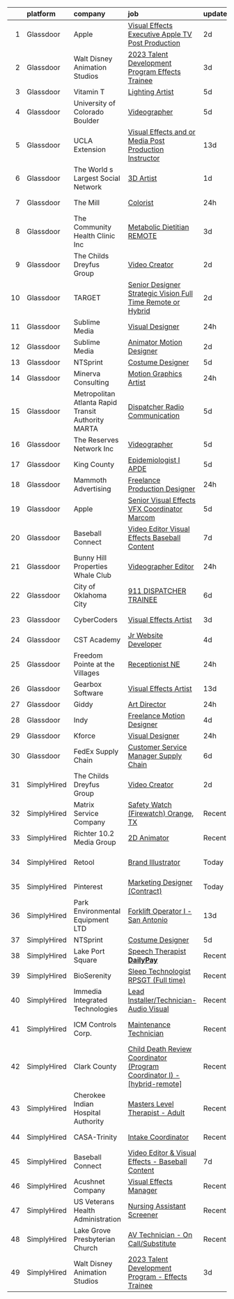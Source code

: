 

|    | platform    | company                                             | job                                                                                                                                                                                                                                                                                                                                                                                                                                                                                                                                                                                                                                                                                                                                                                                                                                                                                                                                                                                                                                                                                                                                                                                                                                                                                                                                                            | update_time   | location                 |
|---:|:------------|:----------------------------------------------------|:---------------------------------------------------------------------------------------------------------------------------------------------------------------------------------------------------------------------------------------------------------------------------------------------------------------------------------------------------------------------------------------------------------------------------------------------------------------------------------------------------------------------------------------------------------------------------------------------------------------------------------------------------------------------------------------------------------------------------------------------------------------------------------------------------------------------------------------------------------------------------------------------------------------------------------------------------------------------------------------------------------------------------------------------------------------------------------------------------------------------------------------------------------------------------------------------------------------------------------------------------------------------------------------------------------------------------------------------------------------|:--------------|:-------------------------|
|  1 | Glassdoor   | Apple                                               | [Visual Effects Executive  Apple TV  Post Production](https://www.glassdoor.com/partner/jobListing.htm?pos=121&ao=1136043&s=58&guid=0000018335ba19cf80e1468c0166752e&src=GD_JOB_AD&t=SR&vt=w&cs=1_ca79e0fc&cb=1663053732761&jobListingId=1008130984242&jrtk=3-0-1gcqrk6goharr801-1gcqrk6hfh4dk800-cef1915e59ab6a75-)                                                                                                                                                                                                                                                                                                                                                                                                                                                                                                                                                                                                                                                                                                                                                                                                                                                                                                                                                                                                                                           | 2d            | Culver City, CA          |
|  2 | Glassdoor   | Walt Disney Animation Studios                       | [2023 Talent Development Program   Effects Trainee](https://www.glassdoor.com/partner/jobListing.htm?pos=115&ao=1136043&s=58&guid=0000018335ba19cf80e1468c0166752e&src=GD_JOB_AD&t=SR&vt=w&cs=1_ec3fed7f&cb=1663053732760&jobListingId=1008128862520&jrtk=3-0-1gcqrk6goharr801-1gcqrk6hfh4dk800-75fffbc0dc0d6f25-)                                                                                                                                                                                                                                                                                                                                                                                                                                                                                                                                                                                                                                                                                                                                                                                                                                                                                                                                                                                                                                             | 3d            | Burbank, CA              |
|  3 | Glassdoor   | Vitamin T                                           | [Lighting Artist](https://www.glassdoor.com/partner/jobListing.htm?pos=108&ao=1110586&s=58&guid=0000018335ba19cf80e1468c0166752e&src=GD_JOB_AD&t=SR&vt=w&cs=1_66675c7b&cb=1663053732759&jobListingId=1008124244596&cpc=FA84DF7EA1EC2398&jrtk=3-0-1gcqrk6goharr801-1gcqrk6hfh4dk800-39ed877257683c15--6NYlbfkN0DMrcEu7yrtATojKJA7cEzGQ3FdRGWLh0CZQInL4ECGI6k5tN82kdM0cJmh4vC7GghPBtkmD2j60li0fMtDB8eYdryn7kpeMsPLqJWEj47snRYc9sqCJepLhtCqIpZ0wB_dPzkGjbwIVBm03pMzMmfkwRD1-_oXXm7wNgoAbEnPJsZOBVuKiHj85aBemQm7kstxBKCipd_oo0QT2E0gJfYuurwHSXy9ddYJiKMbYPO6ORExvJSogWll_OrDgYpQ7bUkuA890MOsFN_3NzW4fV9NLxskrS82oFN_i7qD-01EynfqRwAqL65So_J8mUTOt00ppd_HTQ0_JTnd_TX6SMrD7j52uZ192NyaYoqe-f6heqyeq5JFUBL5TTjH_zdeiiDdZJPUDJUCiObupicBl4jCdTl8QQmC5d36A1GRPgVfNzqlJx_d_T76WyEu2GMZalEXoWfPz0mMWCLIcBHxEyIseddHBZ5toeGThBnFLFZk_zURviNxUvHJ)                                                                                                                                                                                                                                                                                                                                                                                                                                                                                                                          | 5d            | Seattle, WA              |
|  4 | Glassdoor   | University of Colorado Boulder                      | [Videographer](https://www.glassdoor.com/partner/jobListing.htm?pos=129&ao=1136043&s=58&guid=0000018335ba19cf80e1468c0166752e&src=GD_JOB_AD&t=SR&vt=w&cs=1_d2b3aa7d&cb=1663053732762&jobListingId=1008123762108&jrtk=3-0-1gcqrk6goharr801-1gcqrk6hfh4dk800-da93c04579a50a4e-)                                                                                                                                                                                                                                                                                                                                                                                                                                                                                                                                                                                                                                                                                                                                                                                                                                                                                                                                                                                                                                                                                  | 5d            | Boulder, CO              |
|  5 | Glassdoor   | UCLA Extension                                      | [Visual Effects and or Media Post Production Instructor](https://www.glassdoor.com/partner/jobListing.htm?pos=127&ao=1136043&s=58&guid=0000018335ba19cf80e1468c0166752e&src=GD_JOB_AD&t=SR&vt=w&ea=1&cs=1_9fe845fc&cb=1663053732762&jobListingId=1008104587675&jrtk=3-0-1gcqrk6goharr801-1gcqrk6hfh4dk800-bf0b009795d16ed5-)                                                                                                                                                                                                                                                                                                                                                                                                                                                                                                                                                                                                                                                                                                                                                                                                                                                                                                                                                                                                                                   | 13d           | Los Angeles, CA          |
|  6 | Glassdoor   | The World s Largest Social Network                  | [3D Artist](https://www.glassdoor.com/partner/jobListing.htm?pos=107&ao=1110586&s=58&guid=0000018335ba19cf80e1468c0166752e&src=GD_JOB_AD&t=SR&vt=w&ea=1&cs=1_d74b451f&cb=1663053732759&jobListingId=1008132772595&cpc=32EE424DE2B657EB&jrtk=3-0-1gcqrk6goharr801-1gcqrk6hfh4dk800-9a765ff532c6278b--6NYlbfkN0DSgjPPcnEdvoK3uuxfISLALE6pB1FR7YSHOr_tSg5_QGIhoz_2VqUepdcKLBLI_zRa7f-P_7M7_cbKwXTPcd8YmKXu1p5iNwnSOpYvtz8UWn9hHV1chvzzbX7epuc18Il7VWjuA2lYSiRgiNYih2haywaJ7nnUBN-s8R6S6fBc99C3S8iS_Ik0vkH0TSESgDkDH01-ZwTm4UWG6-rLovJo1ijzJ0akZsWvG_WuqaRS43k9yIxoF0BxEDqr94x10q2dSdjeRcnUNFdclxGYFqn6GCLF_BO0wH05wJc8XLEOLUHz4nF-rcbU2zSsPC5naTg6Fff_LE3oc3kwllyTHu7W5FIAlsruVRACAh45GPgOFadkXktdYVVc94BShdR8cP3PiR0RFkNpQLrAWesTnZtUfObMsyvvODUr_Yti6l_fiqzB7Tq4pl_nF0y7InQLpX-SpdI7tYQBHa9vVamCkiYxvjL0MJJ1cO5tvyTGnVClDmonH7DwW4vPVFOeQpAmeetf2Pm3R8jbGI8DRbY9JNY9OMmtpFhXwjyL_nN98SsfGHlSogI9M7kWHMr6oCR6pcfBZEw-2CbeSv15ElWHrzin1eUdqB-ZIXw%3D)                                                                                                                                                                                                                                                                                                                                                                                                             | 1d            | Menlo Park, CA           |
|  7 | Glassdoor   | The Mill                                            | [Colorist](https://www.glassdoor.com/partner/jobListing.htm?pos=114&ao=1136043&s=58&guid=0000018335ba19cf80e1468c0166752e&src=GD_JOB_AD&t=SR&vt=w&cs=1_b5899d77&cb=1663053732760&jobListingId=1008135529367&jrtk=3-0-1gcqrk6goharr801-1gcqrk6hfh4dk800-34cde9ec856f672c-)                                                                                                                                                                                                                                                                                                                                                                                                                                                                                                                                                                                                                                                                                                                                                                                                                                                                                                                                                                                                                                                                                      | 24h           | New York, NY             |
|  8 | Glassdoor   | The Community Health Clinic  Inc                    | [Metabolic Dietitian   REMOTE](https://www.glassdoor.com/partner/jobListing.htm?pos=101&ao=1110586&s=58&guid=0000018335ba19cf80e1468c0166752e&src=GD_JOB_AD&t=SR&vt=w&ea=1&cs=1_1fde79a1&cb=1663053732758&jobListingId=1008129165271&cpc=8A48E7D5890B96AC&jrtk=3-0-1gcqrk6goharr801-1gcqrk6hfh4dk800-6162d7648cb47b75--6NYlbfkN0D0ZqxdZg2TwcIemQ4yr89eGinLCR7bn2QHXosobzuZIBtE5v5Cx1iPN3QNV9iQzMT2724C0P2kf9PiWd-cLlgyLjFwwh4cOHR_mkbaX8S9xrCnXaS18eJypFgZibvzvP5RJfj5122XeAC38FwpsR6UBDuBd7gq4aoo2YSQu0cqUYugJtz6t9eeHKER8m7i7h78jQk1p4T3xK6O4Hip9cCrQdeayfZA9Gw_iKhSzv4mVMvdmtqdjV0o8wA7ztjXU7iSggD3szRlSGhbyQDvoMlAz2X3fL5xaErD7am2enDwZdb3enGY4c6IhhL_EqSqqYJgEPNjQ4LgBXcUAa3DHF5yScZymrCWdNcnkm2s9OzhMQXIl8V0XjhCghR-f2oMizGBjaSAfnMXwtZefhl0sayJd3JANATmcT1Phgs2M4i-Nnmipha00-O7owy_XjBfPDUc4JTceENi6R2fDs5ZDj30kmrTs9zAZN2v0FZJv4_cPCaIxrT37Kqx4S08qnwtscR9bNcqvV-Z3A%3D%3D)                                                                                                                                                                                                                                                                                                                                                                                                                                                                            | 3d            | Remote                   |
|  9 | Glassdoor   | The Childs Dreyfus Group                            | [Video Creator](https://www.glassdoor.com/partner/jobListing.htm?pos=122&ao=1136043&s=58&guid=0000018335ba19cf80e1468c0166752e&src=GD_JOB_AD&t=SR&vt=w&ea=1&cs=1_acf81e7d&cb=1663053732762&jobListingId=1008130552471&jrtk=3-0-1gcqrk6goharr801-1gcqrk6hfh4dk800-2b3fa6dd7eb320e3-)                                                                                                                                                                                                                                                                                                                                                                                                                                                                                                                                                                                                                                                                                                                                                                                                                                                                                                                                                                                                                                                                            | 2d            | Remote                   |
| 10 | Glassdoor   | TARGET                                              | [Senior Designer  Strategic Vision  Full Time Remote or Hybrid ](https://www.glassdoor.com/partner/jobListing.htm?pos=120&ao=1136043&s=58&guid=0000018335ba19cf80e1468c0166752e&src=GD_JOB_AD&t=SR&vt=w&cs=1_21829cdd&cb=1663053732761&jobListingId=1008130637902&jrtk=3-0-1gcqrk6goharr801-1gcqrk6hfh4dk800-97676a695d493dd1-)                                                                                                                                                                                                                                                                                                                                                                                                                                                                                                                                                                                                                                                                                                                                                                                                                                                                                                                                                                                                                                | 2d            | Minneapolis, MN          |
| 11 | Glassdoor   | Sublime Media                                       | [Visual Designer](https://www.glassdoor.com/partner/jobListing.htm?pos=116&ao=1136043&s=58&guid=0000018335ba19cf80e1468c0166752e&src=GD_JOB_AD&t=SR&vt=w&ea=1&cs=1_41636d89&cb=1663053732760&jobListingId=1008134228858&jrtk=3-0-1gcqrk6goharr801-1gcqrk6hfh4dk800-5c9f2687d3b71894-)                                                                                                                                                                                                                                                                                                                                                                                                                                                                                                                                                                                                                                                                                                                                                                                                                                                                                                                                                                                                                                                                          | 24h           | Seattle, WA              |
| 12 | Glassdoor   | Sublime Media                                       | [Animator Motion Designer](https://www.glassdoor.com/partner/jobListing.htm?pos=126&ao=1136043&s=58&guid=0000018335ba19cf80e1468c0166752e&src=GD_JOB_AD&t=SR&vt=w&ea=1&cs=1_9be2c58f&cb=1663053732762&jobListingId=1008130980122&jrtk=3-0-1gcqrk6goharr801-1gcqrk6hfh4dk800-eac606f2f5af83ae-)                                                                                                                                                                                                                                                                                                                                                                                                                                                                                                                                                                                                                                                                                                                                                                                                                                                                                                                                                                                                                                                                 | 2d            | Remote                   |
| 13 | Glassdoor   | NTSprint                                            | [Costume Designer](https://www.glassdoor.com/partner/jobListing.htm?pos=111&ao=1136043&s=58&guid=0000018335ba19cf80e1468c0166752e&src=GD_JOB_AD&t=SR&vt=w&ea=1&cs=1_c3fc1d62&cb=1663053732759&jobListingId=1008125068997&jrtk=3-0-1gcqrk6goharr801-1gcqrk6hfh4dk800-c91b35fba03e95ee-)                                                                                                                                                                                                                                                                                                                                                                                                                                                                                                                                                                                                                                                                                                                                                                                                                                                                                                                                                                                                                                                                         | 5d            | Remote                   |
| 14 | Glassdoor   | Minerva Consulting                                  | [Motion Graphics Artist](https://www.glassdoor.com/partner/jobListing.htm?pos=124&ao=1136043&s=58&guid=0000018335ba19cf80e1468c0166752e&src=GD_JOB_AD&t=SR&vt=w&ea=1&cs=1_33f1410a&cb=1663053732762&jobListingId=1008134222954&jrtk=3-0-1gcqrk6goharr801-1gcqrk6hfh4dk800-91e077c834931176-)                                                                                                                                                                                                                                                                                                                                                                                                                                                                                                                                                                                                                                                                                                                                                                                                                                                                                                                                                                                                                                                                   | 24h           | Remote                   |
| 15 | Glassdoor   | Metropolitan Atlanta Rapid Transit Authority  MARTA | [Dispatcher Radio Communication](https://www.glassdoor.com/partner/jobListing.htm?pos=118&ao=1136043&s=58&guid=0000018335ba19cf80e1468c0166752e&src=GD_JOB_AD&t=SR&vt=w&cs=1_1f2d7152&cb=1663053732760&jobListingId=1008124653268&jrtk=3-0-1gcqrk6goharr801-1gcqrk6hfh4dk800-59d1e2ffe0d950bb-)                                                                                                                                                                                                                                                                                                                                                                                                                                                                                                                                                                                                                                                                                                                                                                                                                                                                                                                                                                                                                                                                | 5d            | Atlanta, GA              |
| 16 | Glassdoor   | The Reserves Network Inc                            | [Videographer](https://www.glassdoor.com/partner/jobListing.htm?pos=110&ao=1110586&s=58&guid=0000018335ba19cf80e1468c0166752e&src=GD_JOB_AD&t=SR&vt=w&ea=1&cs=1_fc214812&cb=1663053732759&jobListingId=1008124948798&cpc=6FC5BA77C9A4CD78&jrtk=3-0-1gcqrk6goharr801-1gcqrk6hfh4dk800-283c38f2217a27c8--6NYlbfkN0CsSo11OSEUaFJSzEcXem7AIkk6Dm_N0f1jJN9yVaBxvF4SpA0oXWbSuTzLKKDf3Ahu-OFiGVQDWpqKxuoar2Gd8jF1-OtJg0pBiFIZnS-XanBXdn9rLny8YmcVnYZ8o3DsIAZva7hapsQskqY4Ff4Ky4q7PCUYVgFvA0m3i_HfcRxtxZa4bRz2xluo22d2Mu6DzYzuVCal0RJziGxEtQFJkVYkcmySgE0f5ZntcY-ARs2eNwNz2crUhkcdbm5185JJJ4SHwQPrD-hreKyViJQpdzJjtKdoPJh88lpovcb7a1_OnS24cjiAWiYIkzNAZ_f-vYOMvp9n6V-7JQzl7D-KF52v7238O4TfEXOW4Y75JCMrcdvcc7O1Poi0PK_l1e1vD-XL4Mrs8e4XYhEl-qmtT5PAH1seu_2Z7XGc0lQtASYmK1nJ8uBrDGmAy8pw2-OTcl29Z7CKuzAqYcmvzeq9sONYCDnT3XvlKHL3sYGV77h4GXEURZ7Wa5H2kp-KBss6aA3DpCf7gOQ9h_lA56SZd52Wy-_jNv1L_BNmZ680YITM5hgYI-2ZPkMSP0QwId-OT3eGf85HpiwZJbVKtTi068pXIA1qITsilbNTgYLb2ZW8Y3yxd7pzX6YqubiPuc5aSYlh6AF5LFDucDmjiHunSNxX3KsMydaiXgWkDTljEp0IsywYhZZNOJemSyUJo1I%3D)                                                                                                                                                                                                                                                                                                          | 5d            | Suwanee, GA              |
| 17 | Glassdoor   | King County                                         | [Epidemiologist I   APDE](https://www.glassdoor.com/partner/jobListing.htm?pos=119&ao=1136043&s=58&guid=0000018335ba19cf80e1468c0166752e&src=GD_JOB_AD&t=SR&vt=w&cs=1_60773291&cb=1663053732760&jobListingId=1008124276300&jrtk=3-0-1gcqrk6goharr801-1gcqrk6hfh4dk800-0d8edfbc0d2b33e6-)                                                                                                                                                                                                                                                                                                                                                                                                                                                                                                                                                                                                                                                                                                                                                                                                                                                                                                                                                                                                                                                                       | 5d            | Seattle, WA              |
| 18 | Glassdoor   | Mammoth Advertising                                 | [Freelance Production Designer](https://www.glassdoor.com/partner/jobListing.htm?pos=117&ao=1136043&s=58&guid=0000018335ba19cf80e1468c0166752e&src=GD_JOB_AD&t=SR&vt=w&ea=1&cs=1_6228038c&cb=1663053732760&jobListingId=1008133925330&jrtk=3-0-1gcqrk6goharr801-1gcqrk6hfh4dk800-01b7a849325b7dba-)                                                                                                                                                                                                                                                                                                                                                                                                                                                                                                                                                                                                                                                                                                                                                                                                                                                                                                                                                                                                                                                            | 24h           | New York, NY             |
| 19 | Glassdoor   | Apple                                               | [Senior Visual Effects  VFX  Coordinator  Marcom](https://www.glassdoor.com/partner/jobListing.htm?pos=112&ao=1136043&s=58&guid=0000018335ba19cf80e1468c0166752e&src=GD_JOB_AD&t=SR&vt=w&cs=1_11f04cad&cb=1663053732759&jobListingId=1008124951461&jrtk=3-0-1gcqrk6goharr801-1gcqrk6hfh4dk800-177502a4d392399e-)                                                                                                                                                                                                                                                                                                                                                                                                                                                                                                                                                                                                                                                                                                                                                                                                                                                                                                                                                                                                                                               | 5d            | Cupertino, CA            |
| 20 | Glassdoor   | Baseball Connect                                    | [Video Editor   Visual Effects   Baseball Content](https://www.glassdoor.com/partner/jobListing.htm?pos=113&ao=1136043&s=58&guid=0000018335ba19cf80e1468c0166752e&src=GD_JOB_AD&t=SR&vt=w&ea=1&cs=1_235380f4&cb=1663053732759&jobListingId=1008118664073&jrtk=3-0-1gcqrk6goharr801-1gcqrk6hfh4dk800-1a7a82220fe13c70-)                                                                                                                                                                                                                                                                                                                                                                                                                                                                                                                                                                                                                                                                                                                                                                                                                                                                                                                                                                                                                                         | 7d            | Remote                   |
| 21 | Glassdoor   | Bunny Hill Properties   Whale Club                  | [Videographer Editor](https://www.glassdoor.com/partner/jobListing.htm?pos=103&ao=1110586&s=58&guid=0000018335ba19cf80e1468c0166752e&src=GD_JOB_AD&t=SR&vt=w&ea=1&cs=1_8ee885f0&cb=1663053732758&jobListingId=1008134145600&cpc=1FDE87803EF93CD3&jrtk=3-0-1gcqrk6goharr801-1gcqrk6hfh4dk800-2a7ff66d6a8eeb9f--6NYlbfkN0CmYAJwyOKGlXkMjWfoNWEUUzx1OeEe2aREbDJbODvZmX43YUrjiXY4gTyJO6vsEq8yfHdgDILmIiUp--79PSs66QDzlf5HV-SqPa141jxQon_tuDW1eHL9nfj-qJAFWnXEJQGRKFLtY3PLI6l37570RyBpf71jU5bI58-7-mz-m0c4jajgi7umUdE-RNPz3g3hVtroloE8c34g19xB__WnqCyap8b1tcA8N9KIXffNUZVdepkPGDTn8WUcw6Ja6f5vgdvNQUzDB4TjjIum7gees23H1pcBdpGX4Pggvm4u5Nphew9DkwOXocwjHnUCrdIL7HnxXujVVn_NgsLGhF5N76pZQbDWI3U5UtbQ0rOppw6oh3y0Ypp3DhQd3dZbMQ0Zmg-nsw0Pw_NBIQeAceHg4lN1QL2sm5fdrVUZSat_QMW77Hr8DHP4QHn77OPORDuKPJsP2iChFPc49HPHDkv3FbP0t85qkgJ-uYvVjY5u22W67ZDXPmB5Z0qbhZxB8zs%3D)                                                                                                                                                                                                                                                                                                                                                                                                                                                                                                   | 24h           | Denver, CO               |
| 22 | Glassdoor   | City of Oklahoma City                               | [911 DISPATCHER TRAINEE](https://www.glassdoor.com/partner/jobListing.htm?pos=128&ao=1136043&s=58&guid=0000018335ba19cf80e1468c0166752e&src=GD_JOB_AD&t=SR&vt=w&cs=1_d3cf64cb&cb=1663053732762&jobListingId=1008122190098&jrtk=3-0-1gcqrk6goharr801-1gcqrk6hfh4dk800-c90e1ed1817adcf1-)                                                                                                                                                                                                                                                                                                                                                                                                                                                                                                                                                                                                                                                                                                                                                                                                                                                                                                                                                                                                                                                                        | 6d            | Oklahoma City, OK        |
| 23 | Glassdoor   | CyberCoders                                         | [Visual Effects Artist](https://www.glassdoor.com/partner/jobListing.htm?pos=104&ao=1110586&s=58&guid=0000018335ba19cf80e1468c0166752e&src=GD_JOB_AD&t=SR&vt=w&ea=1&cs=1_72022fd0&cb=1663053732758&jobListingId=1008130292891&cpc=6FC5BA77C9A4CD78&jrtk=3-0-1gcqrk6goharr801-1gcqrk6hfh4dk800-d62ada0934a60f15--6NYlbfkN0CpFJQzrgRR8WqXWK1qKKEqALWJw739KlKqr2H-MSI4eoBlI4EFrmor2FYZMP3muM2IWa6aK1nUKldDDb-ud935TrBEnWlOUihfr8NTPPHFoOeAqhCVcYY9FDnmP9-hTMybqc3kvZ0pGhYPKzIlJcNqQPocWYM_40U-DM5o6ovOlRub2p5Ii6OCe5LpnCid5jWWip-fuHSwdwTt-M6tfWQaahz-yjxoae8hgkEo2A4_18rSMnTI4o21dTzjOzCxdS1VGV5MYwTdSG0F10LoGH2xfmSIEZdycEMKvY77ezsmAMMngOCSeDePrzt-cR2NqvSqBKyU_6mCawjyynnKTbmMgRSaonRRzVSMAgZRSaZo9tii_wFgRmgD9QgInOlbW_yKcGCxBoKJ5HprrgNrnRqScZEXO-c2B_1mSCY6DDfcIZNgiOx30fD0Mjf7l1qgLY2sV4Gv_nZjd0LfoGwp0C63z0MdX7pu-cW47j7Y1YksBrDOL2vlvoeI6g0b8XCl72oBXl6e7PpI0OyrdcO5F8H4LdAV44fZhFoXiiwJp5a8De6vU0gYFOYA-S_S6L3LrFIdGRP9caYSUNZJm0Gzp0JicD0CZlKWa7QKE3qHo1Q0CifBPPN9zYe57pm4U-zY8OvtVnQwrrrqPAPsPA_auphKS29LVJqMZcdtnpnKjRpF_rZDS0D0RYM96AGSpiMhZkkrhjGkQL9VcZl1JUrPW9EPi7pZOLV1JT3MrlGOSDgZwIfd6npnLRgYLh7yh7em6MNdV7H1hiM0P1idv_FXBQFF4VQunChhD-ddln3g9Xnwtb4rK2xHT7JekHe5nJZbTDQGZ3Rq30fGZA2keSEFwLkAMqG7R-tiahKgQULDJIavfd6WEIJY1iFc3QgHojaCyOvkRRRxzMB6xLzoWiMl3YkG_m50TSzQc2H1MWanmhWUBdzMBD96gUnWIJj5MeCQ0D4_Sn0Sv5KJdqgOiFvaTVO87x07UT-ELA0%3D) | 3d            | Los Angeles, CA          |
| 24 | Glassdoor   | CST Academy                                         | [Jr  Website Developer](https://www.glassdoor.com/partner/jobListing.htm?pos=106&ao=1110586&s=58&guid=0000018335ba19cf80e1468c0166752e&src=GD_JOB_AD&t=SR&vt=w&ea=1&cs=1_9a1e5e32&cb=1663053732759&jobListingId=1008126352566&cpc=AC285F3A3ECA6BB0&jrtk=3-0-1gcqrk6goharr801-1gcqrk6hfh4dk800-c86b78201b06aef2--6NYlbfkN0C60gHVp4b0cpydo70zk1zETvfRoIYrIsAoH2nkjqitC2L5GdziIH9EvRNPiMzpp2DU9b0Hs7OcadXNnJ6quXLU_EZ5KPeRuLj0pkKA8gre9acPMPG-hih8rHmy_m5FFh_ITl9REj7H9AWWgHDvjhQ0Xy4EbA221kLx2rieavi6gI6WRYNRobg6lTMB2F8PPXxaHAnDHnSk7Labm5IVOnUD4YiUG_h_VeqCaDfl1nr9F8BRNHSiJt8FY0EGq7p30G4-Cb8WEAiAa42MyZEBa0ye4hadAUGZsBYwD3PU-Iz0hoBTYmqQEY36_KHrVmbS9pz0D4OKcp3KZ3lzOX9LCC9unO79O_KBISwSA0ArkpKGtxWj5PqiBXv8D8hER8dw2OgzFxRQFhAujsHJvi-UFnFtoQhOzZ5gFU_8PxaYB2HUlq_G4_OUbyKS2A-86qwEOsK_xjaTykzEeeaJzSd5DwsT9-gfc77dCEKu9FGcszDE6dl_mFM6FkBU)                                                                                                                                                                                                                                                                                                                                                                                                                                                                                                               | 4d            | Chicago, IL              |
| 25 | Glassdoor   | Freedom Pointe at the Villages                      | [Receptionist   NE](https://www.glassdoor.com/partner/jobListing.htm?pos=125&ao=1136043&s=58&guid=0000018335ba19cf80e1468c0166752e&src=GD_JOB_AD&t=SR&vt=w&cs=1_704811a6&cb=1663053732762&jobListingId=1008134221729&jrtk=3-0-1gcqrk6goharr801-1gcqrk6hfh4dk800-612b8b730e260bca-)                                                                                                                                                                                                                                                                                                                                                                                                                                                                                                                                                                                                                                                                                                                                                                                                                                                                                                                                                                                                                                                                             | 24h           | The Villages, FL         |
| 26 | Glassdoor   | Gearbox Software                                    | [Visual Effects Artist](https://www.glassdoor.com/partner/jobListing.htm?pos=123&ao=1136043&s=58&guid=0000018335ba19cf80e1468c0166752e&src=GD_JOB_AD&t=SR&vt=w&ea=1&cs=1_aa118126&cb=1663053732762&jobListingId=1008103174210&jrtk=3-0-1gcqrk6goharr801-1gcqrk6hfh4dk800-ce04fd1151052e99-)                                                                                                                                                                                                                                                                                                                                                                                                                                                                                                                                                                                                                                                                                                                                                                                                                                                                                                                                                                                                                                                                    | 13d           | Frisco, TX               |
| 27 | Glassdoor   | Giddy                                               | [Art Director](https://www.glassdoor.com/partner/jobListing.htm?pos=102&ao=1110586&s=58&guid=0000018335ba19cf80e1468c0166752e&src=GD_JOB_AD&t=SR&vt=w&ea=1&cs=1_4f7fd775&cb=1663053732758&jobListingId=1008134163670&cpc=F5E96E35A1725171&jrtk=3-0-1gcqrk6goharr801-1gcqrk6hfh4dk800-7a0d15970fa465f1--6NYlbfkN0Cd5ZvLdai7cR0fypH5_WiGezUQesq24dbKuF0ly35ya0wozhh-9z2tmb3JJfiEeQSMaNSqWuOE6Z2xZEs095X875m6M45uIXCNKdGhQivo_-G33UfQW_SppoMHHw_xuzyHGDBnr2HKR12imTK84JNnvF1XTEx1RybtwPkhTrpbEyZa4CZ9Q0guQ6KrW-oPvuAAPOkPJy9qVpGvQw0na-Idc8axyS9xdsBg4WtJJYIdgXyc9OiffclP7366ZBB01TKAwpDJeXEAzklT5BJ8abDYgwdosMzcMCCxx-nwTFYTzqBHdn_iv5ehivez5PBGsrwKjwg5DHkScwcxmsKqCWsoQazchPyEUJYPnYAsR-wgv8wbXbRiSssNFbn3LEPKzZh5sCbkqForJB0WsIUA3QRcy3dS4ypUff-uAPsA3T0gwjIrBKNs-Xv4PJFWNFGsbWcUgcttQt3Rq4c8M2AhtLMgAbMBTXbtbpq0TxNzJn5CAFGzRsuiV_119CYLyLheFjfG_vLPixRqeQ%3D%3D)                                                                                                                                                                                                                                                                                                                                                                                                                                                                                            | 24h           | Austin, TX               |
| 28 | Glassdoor   | Indy                                                | [Freelance Motion Designer](https://www.glassdoor.com/partner/jobListing.htm?pos=130&ao=1136043&s=58&guid=0000018335ba19cf80e1468c0166752e&src=GD_JOB_AD&t=SR&vt=w&ea=1&cs=1_6a051cb9&cb=1663053732762&jobListingId=1008126044232&jrtk=3-0-1gcqrk6goharr801-1gcqrk6hfh4dk800-b6862fded3167529-)                                                                                                                                                                                                                                                                                                                                                                                                                                                                                                                                                                                                                                                                                                                                                                                                                                                                                                                                                                                                                                                                | 4d            | Remote                   |
| 29 | Glassdoor   | Kforce                                              | [Visual Designer](https://www.glassdoor.com/partner/jobListing.htm?pos=109&ao=1110586&s=58&guid=0000018335ba19cf80e1468c0166752e&src=GD_JOB_AD&t=SR&vt=w&cs=1_9c04b89d&cb=1663053732759&jobListingId=1008134256464&cpc=6FC5BA77C9A4CD78&jrtk=3-0-1gcqrk6goharr801-1gcqrk6hfh4dk800-8991b872bf384eae--6NYlbfkN0C5IatSLh_Ak1q39eQQoPIxD737RW9NeiYGvIRXkrLjEBkC4LI6KweFWWPiS1PvvlzCaJ9RnQd6H3a69MD3unVk5t_I0LnVjOr0Xt0--jvcRF4KNOkw5rYqbtXmEXSXaEGB4puYV4dPttxeLyiKbJ6B4GpcXDEDfLS0atYi3rl467B0LauIMjb7jGt4Tyn6lznIBbDMsO3OzRFUtc4tNmrVTmt3jYYNp7k8woppqK93ECoH19-IT5UISq1Zky9TlZuozy6dOahdZ0YFaOgdKqSZVl_CdIzTDfXfhw0KazrH7oxUJmPlwfUs8z8C1SBrnXtEI6DayAASLc6c2Qwc69Ye6RHEnAD_LRhpIHTeZ5JG8Mf_BHshT42DqnPt6bht-_juaWrq44G98R2hCJhNnNk50gcfxkiI6p5RShNiMSZRWxuShmqfKFrxpdAtZBXbyT6Rx2at6jmzIqGlKM1g-eB8EWAtQhV1LPDrsQUm0utAm9Vbli1mlji9XndkE6Ne2fCRUL0tkXghH_KO96p2THb5cuvJZEG3Axyy6W0fcJAVBmlM7j6XCnCMeE4JwaN0EQXi_TIScPJTMK8XDMM5kTBTI21xPwcgZ2Zb-wY-zHULZw%3D%3D)                                                                                                                                                                                                                                                                                                                                                                                              | 24h           | Raleigh, NC              |
| 30 | Glassdoor   | FedEx Supply Chain                                  | [Customer Service Manager   Supply Chain](https://www.glassdoor.com/partner/jobListing.htm?pos=105&ao=1110586&s=58&guid=0000018335ba19cf80e1468c0166752e&src=GD_JOB_AD&t=SR&vt=w&cs=1_1a76d232&cb=1663053732758&jobListingId=1008121524521&cpc=F4EED0218A761C36&jrtk=3-0-1gcqrk6goharr801-1gcqrk6hfh4dk800-fc2d5921e3e9a55f--6NYlbfkN0CtRhce1P3KYyt64vAZVRC-NCRoXhIqR30y-w5Uij6mKk3Eqdq26jmOjqNKKKt1dLvvHV40fEUZNvZgJdDJYZOJvPkEdDhEwT74gtdy5jU-hXDp6aLyg26UrPgG4w7BotdHFupar2unT5vDCONDDZw1JQmdK0iIDZSVYlAYpjRxsjnXox94lWEhkwVbcye1VbybQvQqlIg5Ao8LTvekfU5A7TJ5tWePJF2xVsZ3LP4fxFwBATXPshbQ_XAc3KtSvzBx0uOOt2IgXA59LsP7drOiR1X1oCkm_FR1_vtvNNlMW099nw9-sepuyyRzgWrZW3Fl0kOT7MQLWTOmkM_cwOw6Uxu7ZXqum_n5um_BHQ3p5n3hxj4mwMCMjc9OSU03Ylxvci-HzN3vf14MZMEMO-9Kfg6KEPtsZivvKTB05GTTzQkSYaifDwi6NrqnAMZxHZ1hCFtA_9QupjtLUOfP2GSeqBAIIaFykEv-N_ynqZlypnbbccDqBJ1ovKMZ8bjNRhCp292bq5fWYw%3D%3D)                                                                                                                                                                                                                                                                                                                                                                                                                                                                      | 6d            | Union City, GA           |
| 31 | SimplyHired | The Childs Dreyfus Group                            | [Video Creator](https://www.simplyhired.com/job/cBqVjzye75CdJSIvj7XJTBeU6RzwiZv0tkqDNd9BwanZoZxvnLNztA?q=visual+effects)                                                                                                                                                                                                                                                                                                                                                                                                                                                                                                                                                                                                                                                                                                                                                                                                                                                                                                                                                                                                                                                                                                                                                                                                                                       | 2d            | Remote                   |
| 32 | SimplyHired | Matrix Service Company                              | [Safety Watch (Firewatch) Orange, TX](https://www.simplyhired.com/job/x-E4RsW33ETN2g7KnPUcOSss8GlNZJrftDckSPCfGw8ElM7qeWoLlg?q=visual+effects)                                                                                                                                                                                                                                                                                                                                                                                                                                                                                                                                                                                                                                                                                                                                                                                                                                                                                                                                                                                                                                                                                                                                                                                                                 | Recently      | Beaumont, TX +1 location |
| 33 | SimplyHired | Richter 10.2 Media Group                            | [2D Animator](https://www.simplyhired.com/job/bPXdJCCeRUVZbkOUCLEYO_2v_JJa5ieO2a1aN21KWJ1LXbcHzKah6g?q=visual+effects)                                                                                                                                                                                                                                                                                                                                                                                                                                                                                                                                                                                                                                                                                                                                                                                                                                                                                                                                                                                                                                                                                                                                                                                                                                         | Recently      | Remote                   |
| 34 | SimplyHired | Retool                                              | [Brand Illustrator](https://www.simplyhired.com/job/lCcsiB535FPe5hTMRo8TzPiQGPpIe281LOIeq9iDYc70c7Q6xPUrqg?q=visual+effects)                                                                                                                                                                                                                                                                                                                                                                                                                                                                                                                                                                                                                                                                                                                                                                                                                                                                                                                                                                                                                                                                                                                                                                                                                                   | Today         | San Francisco, CA        |
| 35 | SimplyHired | Pinterest                                           | [Marketing Designer (Contract)](https://www.simplyhired.com/job/LIBQ3hIXmd6JB7pFwn1QR2RsaCAb1E78oBKGbiWNbAWbaqMGTvcziQ?q=visual+effects)                                                                                                                                                                                                                                                                                                                                                                                                                                                                                                                                                                                                                                                                                                                                                                                                                                                                                                                                                                                                                                                                                                                                                                                                                       | Today         | Remote +1 location       |
| 36 | SimplyHired | Park Environmental Equipment LTD                    | [Forklift Operator I - San Antonio](https://www.simplyhired.com/job/o3KilIlTwnEG8MuDqgB8KTbwH2JR-0IO-vOY376D5NUw-i2A4bamjA?q=visual+effects)                                                                                                                                                                                                                                                                                                                                                                                                                                                                                                                                                                                                                                                                                                                                                                                                                                                                                                                                                                                                                                                                                                                                                                                                                   | 13d           | San Antonio, TX          |
| 37 | SimplyHired | NTSprint                                            | [Costume Designer](https://www.simplyhired.com/job/19-YVuGfFq1tbqiwo9RRNoNhEP-CMf_alYp2ugT-1AMpJ8Krc6ziDQ?q=visual+effects)                                                                                                                                                                                                                                                                                                                                                                                                                                                                                                                                                                                                                                                                                                                                                                                                                                                                                                                                                                                                                                                                                                                                                                                                                                    | 5d            | Remote                   |
| 38 | SimplyHired | Lake Port Square                                    | [Speech Therapist **DailyPay**](https://www.simplyhired.com/job/UnbmGA5ask0d3rqUECA3Vus0b1qHb1rsdbo-W4HeVzi_DQ2TQoAJ7Q?q=visual+effects)                                                                                                                                                                                                                                                                                                                                                                                                                                                                                                                                                                                                                                                                                                                                                                                                                                                                                                                                                                                                                                                                                                                                                                                                                       | Recently      | Leesburg, FL             |
| 39 | SimplyHired | BioSerenity                                         | [Sleep Technologist RPSGT (Full time)](https://www.simplyhired.com/job/Hx2n5AskXbNgBqXVHb4xUaOV_xQMJ_qZO6lHTknNw8XTt2i95xkEnA?q=visual+effects)                                                                                                                                                                                                                                                                                                                                                                                                                                                                                                                                                                                                                                                                                                                                                                                                                                                                                                                                                                                                                                                                                                                                                                                                                | Recently      | Columbia, SC             |
| 40 | SimplyHired | Immedia Integrated Technologies                     | [Lead Installer/Technician-Audio Visual](https://www.simplyhired.com/job/IL_TH2SXPlz2tOw2DDE_I22xSpEewZlkJne33ZaAXd-CmCI5oTmI_A?q=visual+effects)                                                                                                                                                                                                                                                                                                                                                                                                                                                                                                                                                                                                                                                                                                                                                                                                                                                                                                                                                                                                                                                                                                                                                                                                              | Recently      | Scottsdale, AZ           |
| 41 | SimplyHired | ICM Controls Corp.                                  | [Maintenance Technician](https://www.simplyhired.com/job/MKpG2-bxhWXWB1ZMYVBf2c8_MdwqLVLyq7l2CTEvE-p4OflQd93yUA?q=visual+effects)                                                                                                                                                                                                                                                                                                                                                                                                                                                                                                                                                                                                                                                                                                                                                                                                                                                                                                                                                                                                                                                                                                                                                                                                                              | Recently      | North Syracuse, NY       |
| 42 | SimplyHired | Clark County                                        | [Child Death Review Coordinator (Program Coordinator I) - [hybrid-remote]](https://www.simplyhired.com/job/DTnlS6MwK5F8DhvMCHV0bQKRgkTiFr25qNQeG55sDQK8J_7wNcGt0w?q=visual+effects)                                                                                                                                                                                                                                                                                                                                                                                                                                                                                                                                                                                                                                                                                                                                                                                                                                                                                                                                                                                                                                                                                                                                                                            | Recently      | Vancouver, WA            |
| 43 | SimplyHired | Cherokee Indian Hospital Authority                  | [Masters Level Therapist - Adult](https://www.simplyhired.com/job/Zb1f9ndDfCV9DwGpRQtBDaD502p99LL1Fuxm0qJ1PxK8iNIQhLI8UA?q=visual+effects)                                                                                                                                                                                                                                                                                                                                                                                                                                                                                                                                                                                                                                                                                                                                                                                                                                                                                                                                                                                                                                                                                                                                                                                                                     | Recently      | Cherokee, NC             |
| 44 | SimplyHired | CASA-Trinity                                        | [Intake Coordinator](https://www.simplyhired.com/job/rBM9NTR0W2riaPH90ygwB6Dd7AYyQ255iVjF5NZhuehOb36BXcI4lg?q=visual+effects)                                                                                                                                                                                                                                                                                                                                                                                                                                                                                                                                                                                                                                                                                                                                                                                                                                                                                                                                                                                                                                                                                                                                                                                                                                  | Recently      | Dansville, NY            |
| 45 | SimplyHired | Baseball Connect                                    | [Video Editor & Visual Effects - Baseball Content](https://www.simplyhired.com/job/ZfguHeDoMlCVhIL1PeeBJC--JqJoOuQDK-3p6VmXrIrr16XJdmnGHg?q=visual+effects)                                                                                                                                                                                                                                                                                                                                                                                                                                                                                                                                                                                                                                                                                                                                                                                                                                                                                                                                                                                                                                                                                                                                                                                                    | 7d            | Remote                   |
| 46 | SimplyHired | Acushnet Company                                    | [Visual Effects Manager](https://www.simplyhired.com/job/CuABau9b_msg9dMhS1-8HJDFCUvMom7UXnkcnC1IBkhC-rO3cuhcpg?q=visual+effects)                                                                                                                                                                                                                                                                                                                                                                                                                                                                                                                                                                                                                                                                                                                                                                                                                                                                                                                                                                                                                                                                                                                                                                                                                              | Recently      | Carlsbad, CA             |
| 47 | SimplyHired | US Veterans Health Administration                   | [Nursing Assistant Screener](https://www.simplyhired.com/job/ryK2ZKVZjIH9LQ5yFNaQagROwUwBnjSdojtU3SRbhk0D8R25-zkyfg?q=visual+effects)                                                                                                                                                                                                                                                                                                                                                                                                                                                                                                                                                                                                                                                                                                                                                                                                                                                                                                                                                                                                                                                                                                                                                                                                                          | Recently      | Monroeville, AL          |
| 48 | SimplyHired | Lake Grove Presbyterian Church                      | [AV Technician - On Call/Substitute](https://www.simplyhired.com/job/tb9Lp_96v5nuqnhe0ZYtbeKN6hRlb-jVRHz1dLdsFAKeVM_Axvfv9Q?q=visual+effects)                                                                                                                                                                                                                                                                                                                                                                                                                                                                                                                                                                                                                                                                                                                                                                                                                                                                                                                                                                                                                                                                                                                                                                                                                  | Recently      | Lake Oswego, OR          |
| 49 | SimplyHired | Walt Disney Animation Studios                       | [2023 Talent Development Program - Effects Trainee](https://www.simplyhired.com/job/k7QaaEqp7TmEa3jXen8ZaLA72-VIl7q8yQKRCTMW1ra4Rwm0rvvhpQ?q=visual+effects)                                                                                                                                                                                                                                                                                                                                                                                                                                                                                                                                                                                                                                                                                                                                                                                                                                                                                                                                                                                                                                                                                                                                                                                                   | 3d            | Burbank, CA              |